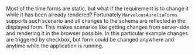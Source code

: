 Most of the time forms are static, but what if the requirement is to change it while it has been already rendered? 
Fortunately `MarvelousAureliaForms` supports such scenario and all changes to the schema are reflected in the displayed form.
This makes scenarios like getting changes from server-side and rendering it in the browser possible. In this particular
example changes are triggered by checkbox, but form could be changed anywhere and anytime while the application is running.